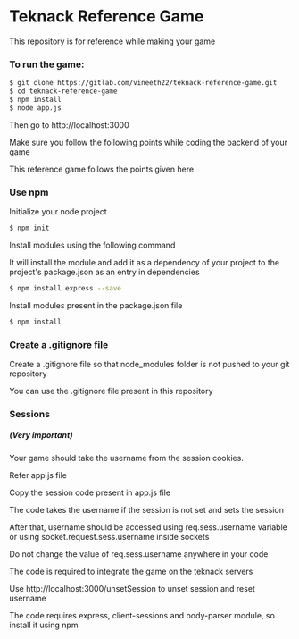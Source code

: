 # Teknack Reference Game
This repository is for reference while making your game
### To run the game:
```sh
$ git clone https://gitlab.com/vineeth22/teknack-reference-game.git
$ cd teknack-reference-game
$ npm install
$ node app.js
```
Then go to http://localhost:3000

Make sure you follow the following points while coding the backend of your game

This reference game follows the points given here

### Use npm 
Initialize your node project
```sh
$ npm init
```
Install modules using the following command

It will install the module and add it as a dependency of your project to the project's package.json as an entry in dependencies
```sh
$ npm install express --save
```

Install modules present in the package.json file
```sh
$ npm install
```
### Create a .gitignore file
Create a .gitignore file so that node_modules folder is not pushed to your git repository

You can use the .gitignore file present in this repository

### Sessions
##### (Very important)
Your game should take the username from the session cookies.

Refer app.js file

Copy the session code present in app.js file

The code takes the username if the session is not set and sets the session

After that, username should be accessed using req.sess.username variable or using socket.request.sess.username inside sockets

Do not change the value of req.sess.username anywhere in your code

The code is required to integrate the game on the teknack servers

Use http://localhost:3000/unsetSession to unset session and reset username

The code requires express, client-sessions and body-parser module, so install it using npm
